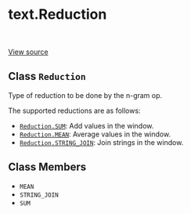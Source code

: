 <div itemscope itemtype="http://developers.google.com/ReferenceObject">
<meta itemprop="name" content="text.Reduction" />
<meta itemprop="path" content="Stable" />
<meta itemprop="property" content="MEAN"/>
<meta itemprop="property" content="STRING_JOIN"/>
<meta itemprop="property" content="SUM"/>
</div>

# text.Reduction

<table class="tfo-notebook-buttons tfo-api" align="left">
</table>

<a target="_blank" href="https://github.com/tensorflow/text/tree/master/tensorflow_text/python/ops/ngrams_op.py">View
source</a>

## Class `Reduction`

Type of reduction to be done by the n-gram op.

<!-- Placeholder for "Used in" -->

The supported reductions are as follows:

*   <a href="../text/Reduction.md#SUM"><code>Reduction.SUM</code></a>: Add
    values in the window.
*   <a href="../text/Reduction.md#MEAN"><code>Reduction.MEAN</code></a>: Average
    values in the window.
*   <a href="../text/Reduction.md#STRING_JOIN"><code>Reduction.STRING_JOIN</code></a>:
    Join strings in the window.

## Class Members

*   `MEAN` <a id="MEAN"></a>
*   `STRING_JOIN` <a id="STRING_JOIN"></a>
*   `SUM` <a id="SUM"></a>
